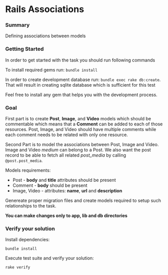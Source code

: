 # Rails Associations

### Summary
Defining associations between models

### Getting Started

In order to get started with the task you should run following commands

To install required gems run:
`bundle install`

In order to create development database run: `bundle exec rake db:create`. That will result in creating sqlite database which is sufficient for this test

Feel free to install any gem that helps you with the development process.


### Goal

First part is to create **Post**, **Image**, and **Video** models which should be commentable which means that a **Comment** can be added to each of those resources.
Post, Image, and Video should have multiple comments while each comment needs to be related with only one resource.

Second Part is to model the associations between Post, Image and Video. Image and Video *medium* can belong to a Post. We also want the post record to be able to fetch all related *post_media* by calling `@post.post_media`.

Models requirements:

* Post - **body** and **title** attributes should be present
* Comment - **body** should be present
* Image, Video - attributes: **name**, **url** and **description**

Genereate proper migration files and create models required to setup such relationships to the task.


**You can make changes only to app, lib and db directories**

### Verify your solution

Install dependencies:

    bundle install

Execute test suite and verify your solution:

    rake verify
